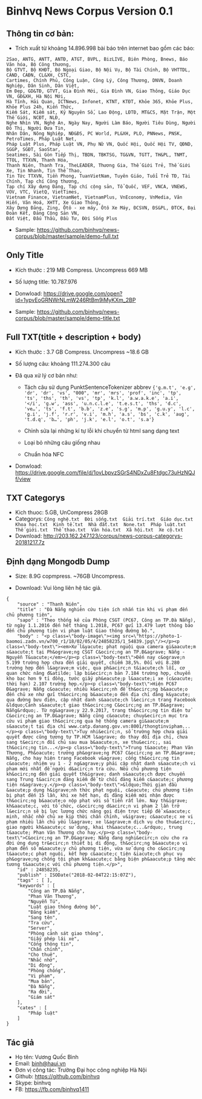 # Binhvq News Corpus Version 0.1
## Thông tin cơ bản:
* Trích xuất từ khoảng 14.896.998 bài báo trên internet bao gồm các báo:
```
2Sao, ANTG, ANTT, ANTĐ, ATGT, BVPL, BizLIVE, Biên Phòng, Bnews, Báo Văn hóa, Bộ Công thương,
Bộ GTVT, Bộ KHĐT, Bộ Ngoại Giao, Bộ Nội Vụ, Bộ Tài Chính, Bộ VHTTDL, CAND, CAĐN, CL&XH, CSTC,
Cartimes, Chính Phủ, Công Luận, Công Lý, Công Thương, DNVN, Doanh Nghiệp, Dân Sinh, Dân Việt,
Em Đẹp, GD&TĐ, GTVT, Gia Đình Mới, Gia Đình VN, Giao Thông, Giáo Dục VN, GĐ&XH, Hà Nội Mới,
Hà Tĩnh, Hải Quan, ICTNews, Infonet, KTNT, KTĐT, Khỏe 365, Khỏe Plus, Khỏe Plus 24h, Kiến Thức,
Kiểm Sát, Kiểm sát, Kỷ Nguyên Số, Lao Động, LĐTĐ, MT&CS, Mặt Trận, Một Thế Giới, NCĐT, NLĐ,
Nghe Nhìn VN, Nghệ An, Ngày Nay, Người Làm Báo, Người Tiêu Dùng, Người Đô Thị, Người Đưa Tin,
Nhân Dân, Nông Nghiệp, NĐ&ĐS, PC World, PL&XH, PLO, PNNews, PNSK, PetroTimes, Pháp Luật Net,
Pháp Luật Plus, Pháp Luật VN, Phụ Nữ VN, Quốc Hội, Quốc Hội TV, QĐND, SGGP, SGĐT, SaoStar,
Seatimes, Sài Gòn Tiếp Thị, TBDN, TBKTSG, TG&VN, TGTT, TH&PL, TNMT, TTOL, TTXVN, Thanh Hóa,
Thanh Niên, Thanh Tra, TheLEADER, Thương Gia, Thế Giới Trẻ, Thế Giới Xe, Tin Nhanh, Tin Thể Thao,
Tin Tức TTXVN, Tiền Phong, TuanVietNam, Tuyên Giáo, Tuổi Trẻ TĐ, Tài Chính, Tạp chí Công thương,
Tạp chí Xây dựng Đảng, Tạp chí cộng sản, Tổ Quốc, VEF, VNCA, VNEWS, VOV, VTC, VietQ, VietTimes,
Vietnam Finance, VietnamNet, VietnamPlus, VnEconomy, VnMedia, Văn Hiến, Văn Hoá, XHTT, Xe Giao Thông,
Xây Dựng Đảng, Zing, Ôtô - xe máy, Ôtô Xe Máy, ĐCSVN, ĐS&PL, ĐTCK, Đại Đoàn Kết, Đảng Cộng Sản VN,
Đất Việt, Đấu Thầu, Đầu Tư, Đời Sống Plus
```
* Sample: https://github.com/binhvq/news-corpus/blob/master/sample/demo-full.txt
## Only Title
* Kích thước : 219 MB Compress. Uncompress 669 MB

* Số lượng title: 10.787.976

* Donwload: https://drive.google.com/open?id=1ypvEoGRNWrNLmW246RtBm9iMyKXm_2BP

* Sample: https://github.com/binhvq/news-corpus/blob/master/sample/demo-title.txt

## Full TXT(title + description + body)
* Kích thước : 3.7 GB Compress. Uncompress ~18.6 GB
 
* Số lượng câu: khoảng 111.274.300 câu
 
* Đã qua xử lý cơ bản như:
    + Tách câu sử dụng PunktSentenceTokenizer abbrev ```{'g.m.t', 'e.g', 'dr', 'dr', 'vs', "000", 'mr', 'mrs', 'prof', 'inc', 'tp', 'ts', 'ths', 'th', 'vs', 'tp', 'k.l', 'a.w.a.k.e', 'a.i', '</i', 'g.w',
                            'ass',
                            'u.n.c.l.e', 't.e.s.t', 'ths', 'd.c', 've…', 'ts', 'f.t', 'b.b', 'z.e', 's.g', 'm.p', 'g.u.y',
                            'l.c', 'g.i', 'j.f', 'r.r', 'v.i', 'm.h', 'a.s', 'bs', 'c.k', 'aug', 't.d.q', 'b…', 'ph', 'j.k', 'e.l', 'o.t', 's.a'}```
 
    + Chỉnh sửa lại những kí tự lỗi khi chuyển từ html sang dạng text
 
    + Loại bỏ những câu giống nhau
 
    + Chuẩn hóa NFC
    
* Donwload: https://drive.google.com/file/d/1ovLbpvzSGrS4NDxZu8Ftdgc73uHzNQJf/view
## TXT Categorys
* Kich thuoc: 5.GB, UnCompress 28GB
* Categorys: `Công nghệ.txt  Đời sống.txt  Giải trí.txt  Giáo dục.txt  Khoa học.txt  Kinh tế.txt  Nhà đất.txt  None.txt  Pháp luật.txt  Thế giới.txt  Thể thao.txt  Văn hóa.txt  Xã hội.txt  Xe cộ.txt`
* Download: http://203.162.247.123/corpus/news-corpus-categorys-20181217.7z
## Định dạng Mongodb Dump
* Size: 8.9G copmpress. ~76GB Uncompress.

* Download: Vui lòng liên hệ tác giả.

```
{
	"source" : "Thanh Niên",
	"title" : "Đà Nẵng nghiên cứu tiện ích nhắn tin khi vi phạm đến chủ phương tiện",
	"sapo" : "Theo thống kê của Phòng CSGT (PC67, Công an TP.Đà Nẵng), từ ngày 1.1.2016 đến hết tháng 1.2018, PC67 gửi 13.479 lượt thông báo đến chủ phương tiện vi phạm luật Giao thông đường bộ.",
	"body" : "<p class=\"body-image\"><img src=\"https://photo-1-baomoi.zadn.vn/w700_r1/18/02/05/4/24858235/1_54839.jpg\"/></p><p class=\"body-text\"><em>Xử l&yacute; phạt nguội qua camera gi&aacute;m s&aacute;t tại Ph&ograve;ng CSGT C&ocirc;ng an TP.Đ&agrave; Nẵng - Nguyễn T&uacute;</em></p><p class=\"body-text\">Đến nay c&ograve;n 5.199 trường hợp chưa đến giải quyết, chiếm 38,5%. Đối với 8.280 trường hợp đến l&agrave;m việc, qua ph&acirc;n t&iacute;ch lỗi, cơ quan chức năng đ&atilde; lập bi&ecirc;n bản 7.184 trường hợp, chuyển kho bạc hơn 9 tỉ đồng, tước giấy ph&eacute;p l&aacute;i xe (c&oacute; thời hạn) 2.107 trường hợp.</p><p class=\"body-text\">Hiện PC67 Đ&agrave; Nẵng c&oacute; nhiều k&ecirc;nh để th&ocirc;ng b&aacute;o đến chủ xe như gửi th&ocirc;ng b&aacute;o đến địa chỉ đăng k&yacute; qua đường bưu điện, cập nhật danh s&aacute;ch l&ecirc;n trang Facebook &ldquo;Cảnh s&aacute;t giao th&ocirc;ng C&ocirc;ng an TP.Đ&agrave; Nẵng&rdquo;. Từ ng&agrave;y 22.9.2017, trang th&ocirc;ng tin điện tử C&ocirc;ng an TP.Đ&agrave; Nẵng cũng c&oacute; chuy&ecirc;n mục tra cứu vi phạm giao th&ocirc;ng qua hệ thống camera gi&aacute;m s&aacute;t tại địa chỉ www.catp.danang.gov.vn:8001/thongtinvipham...</p><p class=\"body-text\">Tuy nhi&ecirc;n, số trường hợp chưa giải quyết được cũng tương tự TP.HCM l&agrave; do thay đổi địa chỉ, chưa sang t&ecirc;n đổi chủ sau mua b&aacute;n, xe thu&ecirc;, sai th&ocirc;ng tin...</p><p class=\"body-text\">Trung t&aacute; Phan Văn Thương, Ph&oacute; trưởng ph&ograve;ng PC67 C&ocirc;ng an TP.Đ&agrave; Nẵng, cho hay hiện trang Facebook v&agrave; cổng th&ocirc;ng tin c&oacute; nhiệm vụ 1 - 2 ng&agrave;y phải cập nhật danh s&aacute;ch vi phạm mới nhất để người d&acirc;n tra cứu. Nếu chủ phương tiện kh&ocirc;ng đến giải quyết th&igrave; danh s&aacute;ch được chuyển sang Trung t&acirc;m đăng kiểm để từ chối đăng kiểm c&aacute;c phương tiện n&agrave;y.</p><p class=\"body-text\">&ldquo;Thời gian đầu &aacute;p dụng h&igrave;nh thức phạt nguội, c&oacute; chủ phương tiện bị phạt đến 15 lần, khi xe hết hạn, đi đăng kiểm mới nhận được th&ocirc;ng b&aacute;o nộp phạt với số tiền rất lớn. Nay th&igrave; kh&aacute;c, với tổ chức, c&ocirc;ng d&acirc;n vi phạm 2 lần trở l&ecirc;n sẽ bị lực lượng chức năng gọi điện trực tiếp để x&aacute;c minh, nhắc nhở chủ xe kịp thời chấn chỉnh, v&igrave; c&aacute;c xe vi phạm nhiều lần chủ yếu l&agrave; xe l&agrave;m dịch vụ cho thu&ecirc;, giao người kh&aacute;c sử dụng, khai th&aacute;c...&rdquo;, trung t&aacute; Phan Văn Thương cho hay.</p><p class=\"body-text\">C&ocirc;ng an TP.Đ&agrave; Nẵng đang nghi&ecirc;n cứu cho ra đời ứng dụng tr&ecirc;n thiết bị di động, th&ocirc;ng b&aacute;o vi phạm đến số m&aacute;y chủ phương tiện, vừa sử dụng cho c&ocirc;ng t&aacute;c phạt nguội, kết hợp c&aacute;c tiện &iacute;ch phục vụ ph&ograve;ng chống tội phạm kh&aacute;c bằng biện ph&aacute;p tăng mức tương t&aacute;c với chủ phương tiện.</p>",
	"id" : 24858235,
	"publish" : ISODate("2018-02-04T22:15:07Z"),
	"tags" : [ ],
	"keywords" : [
		"Công an TP.Đà Nẵng",
		"Phan Văn Thương",
		"Nguyễn Tú",
		"Luật giao thông đường bộ",
		"Đăng kiểm",
		"Sang tên",
		"Tra cứu",
		"Server",
		"Phòng cảnh sát giao thông",
		"Giấy phép lái xe",
		"Cổng thông tin",
		"Chấn chỉnh",
		"Cho thuê",
		"Nhắc nhở",
		"Di động",
		"Phòng chống",
		"Vi phạm",
		"Mua bán",
		"Đà Nẵng",
		"Ra đời",
		"Giám sát"
	],
	"cates" : [
		"Pháp luật"
	]
}
```
## Tác giả
* Họ tên: Vương Quốc Bình
* Email: binh@haui.vn
* Đơn vị công tác: Trường Đại học công nghiệp Hà Nội
* Github: https://github.com/binhvq
* Skype: binhvq
* FB: https://fb.com/binhvq1411
